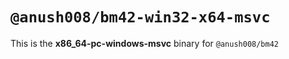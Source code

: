 # `@anush008/bm42-win32-x64-msvc`

This is the **x86_64-pc-windows-msvc** binary for `@anush008/bm42`
